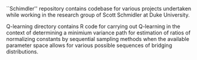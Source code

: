 ``Schimdler'' repository contains codebase for various projects undertaken while working in the research group of Scott Schmidler at Duke University.

Q-learning directory contains R code for carrying out Q-learning in the context of determining a minimium variance path for estimation of ratios of normalizing constants by sequential sampling methods when the available parameter space allows for various possible sequences of bridging distributions.